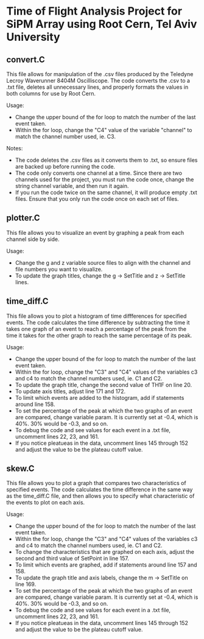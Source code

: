 # Time of Flight Analysis Project for SiPM Array using Root Cern, Tel Aviv University

## convert.C
This file allows for manipulation of the .csv files produced by the Teledyne Lecroy Waverunner 8404M Oscilliscope. The code converts the .csv to a .txt file, deletes all unnecessary lines, and properly formats the values in both columns for use by Root Cern.  

Usage:
* Change the upper bound of the for loop to match the number of the last event taken.
* Within the for loop, change the "C4" value of the variable "channel" to match the channel number used, ie. C3.

Notes:
* The code deletes the .csv files as it converts them to .txt, so ensure files are backed up before running the code.
* The code only converts one channel at a time. Since there are two channels used for the project, you must run the code once, change the string channel variable, and then run it again.
* If you run the code twice on the same channel, it will produce empty .txt files. Ensure that you only run the code once on each set of files.

## plotter.C
This file allows you to visualize an event by graphing a peak from each channel side by side.  

Usage:
* Change the g and z variable source files to align with the channel and file numbers you want to visualize.
* To update the graph titles, change the g -> SetTitle and z -> SetTitle lines.

## time_diff.C
This file allows you to plot a histogram of time diffferences for specified events. The code calculates the time difference by subtracting the time it takes one graph of an event to reach a percentage of the peak from the time it takes for the other graph to reach the same percentage of its peak.

Usage:
* Change the upper bound of the for loop to match the number of the last event taken.
* Within the for loop, change the "C3"  and "C4" values of the variables c3 and c4 to match the channel numbers used, ie. C1 and C2.
* To update the graph title, change the second value of TH1F on line 20.
* To update axis titles, adjust line 171 and 172.
* To limit which events are added to the histogram, add if statements around line 158.
* To set the percentage of the peak at which the two graphs of an event are compared, change variable param. It is currently set at -0.4, which is 40%. 30% would be -0.3, and so on.
* To debug the code and see values for each event in a .txt file, uncomment lines 22, 23, and 161.
* If you notice pleatueas in the data, uncomment lines 145 through 152 and adjust the value to be the plateau cutoff value.
  
## skew.C
This file allows you to plot a graph that compares two characteristics of specified events. The code calculates the time difference in the same way as the time_diff.C file, and then allows you to specify what characteristic of the events to plot on each axis.

Usage:
* Change the upper bound of the for loop to match the number of the last event taken.
* Within the for loop, change the "C3"  and "C4" values of the variables c3 and c4 to match the channel numbers used, ie. C1 and C2.
* To change the characteristics that are graphed on each axis, adjust the second and third value of SetPoint in line 157.
* To limit which events are graphed, add if statements around line 157 and 158.
* To update the graph title and axis labels, change the m -> SetTitle on line 169.
* To set the percentage of the peak at which the two graphs of an event are compared, change variable param. It is currently set at -0.4, which is 40%. 30% would be -0.3, and so on.
* To debug the code and see values for each event in a .txt file, uncomment lines 22, 23, and 161.
* If you notice pleatueas in the data, uncomment lines 145 through 152 and adjust the value to be the plateau cutoff value.
